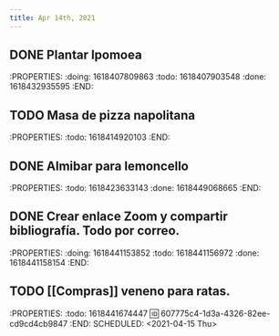 ```yaml
---
title: Apr 14th, 2021
---
```


## DONE Plantar Ipomoea
:PROPERTIES:
:doing: 1618407809863
:todo: 1618407903548
:done: 1618432935595
:END:
## TODO Masa de pizza napolitana
:PROPERTIES:
:todo: 1618414920103
:END:
## DONE Almibar para lemoncello
:PROPERTIES:
:todo: 1618423633143
:done: 1618449068665
:END:
## DONE Crear enlace Zoom y compartir bibliografía. Todo por correo.
:PROPERTIES:
:doing: 1618441153852
:todo: 1618441156972
:done: 1618441158154
:END:
## TODO [[Compras]] veneno para ratas. 
:PROPERTIES:
:todo: 1618441674447
:id: 607775c4-1d3a-4326-82ee-cd9cd4cb9847
:END:
SCHEDULED: <2021-04-15 Thu>
